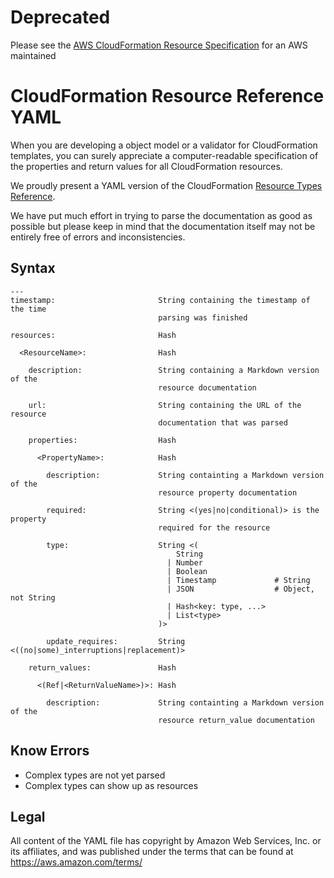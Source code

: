 # Deprecated

Please see the [AWS CloudFormation Resource Specification](https://docs.aws.amazon.com/AWSCloudFormation/latest/UserGuide/cfn-resource-specification.html) for an AWS maintained

# CloudFormation Resource Reference YAML

When you are developing a object model or a validator for CloudFormation
templates, you can surely appreciate a computer-readable specification of the
properties and return values for all CloudFormation resources.

We proudly present a YAML version of the CloudFormation
[Resource Types Reference].

We have put much effort in trying to parse the documentation as good as possible
but please keep in mind that the documentation itself may not be entirely free
of errors and inconsistencies.

## Syntax

```
---
timestamp:                       String containing the timestamp of the time
                                 parsing was finished

resources:                       Hash

  <ResourceName>:                Hash

    description:                 String containing a Markdown version of the
                                 resource documentation

    url:                         String containing the URL of the resource
                                 documentation that was parsed

    properties:                  Hash

      <PropertyName>:            Hash

        description:             String containting a Markdown version of the
                                 resource property documentation

        required:                String <(yes|no|conditional)> is the property
                                 required for the resource

        type:                    String <(
                                     String
                                   | Number
                                   | Boolean
                                   | Timestamp             # String
                                   | JSON                  # Object, not String
                                   | Hash<key: type, ...>
                                   | List<type>
                                 )>

        update_requires:         String <((no|some)_interruptions|replacement)>

    return_values:               Hash

      <(Ref|<ReturnValueName>)>: Hash

        description:             String containting a Markdown version of the
                                 resource return_value documentation
```

## Know Errors

  * Complex types are not yet parsed
  * Complex types can show up as resources

## Legal

All content of the YAML file has copyright by Amazon Web Services, Inc. or its
affiliates, and was published under the terms that can be found at
https://aws.amazon.com/terms/

[Resource Types Reference]: http://docs.aws.amazon.com/AWSCloudFormation/latest/UserGuide/aws-template-resource-type-ref.html
